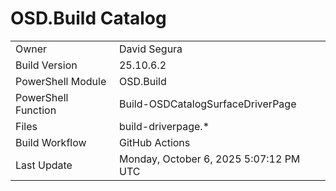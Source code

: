 ﻿# OSD.Build Catalog

| | |
|-|-|
| Owner | David Segura |
| Build Version | 25.10.6.2 |
| PowerShell Module | OSD.Build |
| PowerShell Function | Build-OSDCatalogSurfaceDriverPage |
| Files | build-driverpage.* |
| Build Workflow | GitHub Actions |
| Last Update | Monday, October 6, 2025 5:07:12 PM UTC |

